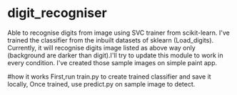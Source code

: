 # digit_recogniser
Able to recognise digits from image using SVC trainer from scikit-learn.
I've trained the classifier from the inbuilt datasets of sklearn (Load_digits).
Currently, it will recognise digits image listed as above way only (background are darker than digit).I'll try to update this module to work in every condition.
I've created those sample images on simple paint app.

#how it works
First,run train.py to create trained classifier and save it locally, Once trained, use predict.py on sample image to detect.

